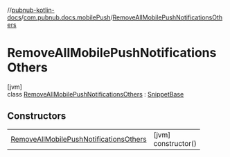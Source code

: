 //[pubnub-kotlin-docs](../../../index.md)/[com.pubnub.docs.mobilePush](../index.md)/[RemoveAllMobilePushNotificationsOthers](index.md)

# RemoveAllMobilePushNotificationsOthers

[jvm]\
class [RemoveAllMobilePushNotificationsOthers](index.md) : [SnippetBase](../../com.pubnub.docs/-snippet-base/index.md)

## Constructors

| | |
|---|---|
| [RemoveAllMobilePushNotificationsOthers](-remove-all-mobile-push-notifications-others.md) | [jvm]<br>constructor() |
